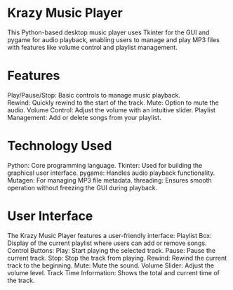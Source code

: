# Krazy Music Player
This Python-based desktop music player uses Tkinter for the GUI and pygame for audio playback, enabling users to manage and play MP3 files with features like volume control and playlist management.

# Features
Play/Pause/Stop: Basic controls to manage music playback.<br>
Rewind: Quickly rewind to the start of the track.
Mute: Option to mute the audio.
Volume Control: Adjust the volume with an intuitive slider.
Playlist Management: Add or delete songs from your playlist.

# Technology Used
Python: Core programming language.
Tkinter: Used for building the graphical user interface.
pygame: Handles audio playback functionality.
Mutagen: For managing MP3 file metadata.
threading: Ensures smooth operation without freezing the GUI during playback.

# User Interface
The Krazy Music Player features a user-friendly interface:
  Playlist Box: Display of the current playlist where users can add or remove songs.
  Control Buttons:
  Play: Start playing the selected track.
  Pause: Pause the current track.
  Stop: Stop the track from playing.
  Rewind: Rewind the current track to the beginning.
  Mute: Mute the sound.
  Volume Slider: Adjust the volume level.
  Track Time Information: Shows the total and current time of the track.<br>
  
